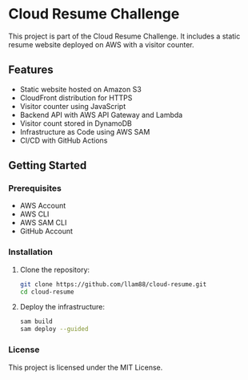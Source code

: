 # Cloud Resume Challenge

This project is part of the Cloud Resume Challenge. It includes a static resume website deployed on AWS with a visitor counter.

## Features

- Static website hosted on Amazon S3
- CloudFront distribution for HTTPS
- Visitor counter using JavaScript
- Backend API with AWS API Gateway and Lambda
- Visitor count stored in DynamoDB
- Infrastructure as Code using AWS SAM
- CI/CD with GitHub Actions

## Getting Started

### Prerequisites

- AWS Account
- AWS CLI
- AWS SAM CLI
- GitHub Account

### Installation

1. Clone the repository:
   ```bash
   git clone https://github.com/llam88/cloud-resume.git
   cd cloud-resume
   ```

2. Deploy the infrastructure:
   ```bash
   sam build
   sam deploy --guided
   ```

### License

This project is licensed under the MIT License.
